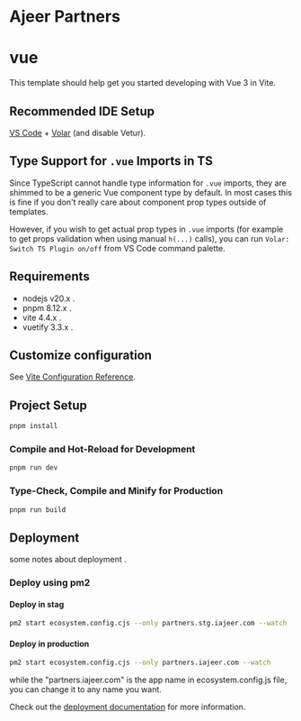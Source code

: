 # Ajeer Partners

# vue

This template should help get you started developing with Vue 3 in Vite.

## Recommended IDE Setup

[VS Code](https://code.visualstudio.com/) + [Volar](https://marketplace.visualstudio.com/items?itemName=johnsoncodehk.volar) (and disable Vetur).

## Type Support for `.vue` Imports in TS

Since TypeScript cannot handle type information for `.vue` imports, they are shimmed to be a generic Vue component type by default. In most cases this is fine if you don't really care about component prop types outside of templates.

However, if you wish to get actual prop types in `.vue` imports (for example to get props validation when using manual `h(...)` calls), you can run `Volar: Switch TS Plugin on/off` from VS Code command palette.

## Requirements

* nodejs v20.x .
* pnpm 8.12.x .
* vite 4.4.x .
* vuetify 3.3.x .


## Customize configuration

See [Vite Configuration Reference](https://vitejs.dev/config/).

## Project Setup

```sh
pnpm install
```

### Compile and Hot-Reload for Development

```sh
pnpm run dev
```

### Type-Check, Compile and Minify for Production

```sh
pnpm run build
```

## Deployment

some notes about deployment .

### Deploy using pm2

#### Deploy in stag
```sh
pm2 start ecosystem.config.cjs --only partners.stg.iajeer.com --watch
```

#### Deploy in production
```sh
pm2 start ecosystem.config.cjs --only partners.iajeer.com --watch
```

while the "partners.iajeer.com" is the app name in ecosystem.config.js file, you can change it to any name you want.


Check out the [deployment documentation](https://nuxt.com/docs/getting-started/deployment) for more information.
